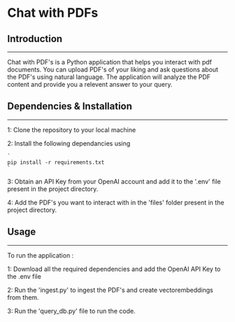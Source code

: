 # Chat with PDFs

## Introduction

---

Chat with PDF's is a Python application that helps you interact with pdf documents. You can upload PDF's of your liking and ask questions about the PDF's using natural language. The application will analyze the PDF content and provide you a relevent answer to your query.

## Dependencies & Installation

---

1: Clone the repository to your local machine

2: Install the following dependancies using
    
    `
	pip install -r requirements.txt
	`

3: Obtain an API Key from your OpenAI account and add it to the '.env' file present in the project directory. 

4: Add the PDF's you want to interact with in the 'files' folder present in the project directory.

## Usage

---

To run the application :

1: Download all the required dependencies and add the OpenAI API Key to the .env file

2: Run the 'ingest.py' to ingest the PDF's and create vectorembeddings from them.

3: Run the 'query_db.py' file to run the code.

